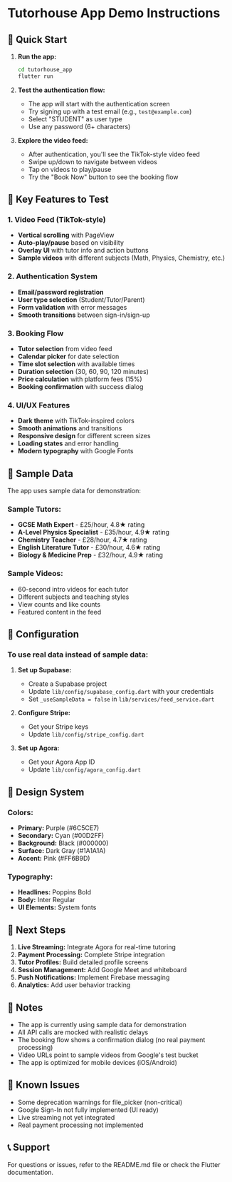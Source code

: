 # Tutorhouse App Demo Instructions

## 🚀 Quick Start

1. **Run the app:**
   ```bash
   cd tutorhouse_app
   flutter run
   ```

2. **Test the authentication flow:**
   - The app will start with the authentication screen
   - Try signing up with a test email (e.g., `test@example.com`)
   - Select "STUDENT" as user type
   - Use any password (6+ characters)

3. **Explore the video feed:**
   - After authentication, you'll see the TikTok-style video feed
   - Swipe up/down to navigate between videos
   - Tap on videos to play/pause
   - Try the "Book Now" button to see the booking flow

## 🎯 Key Features to Test

### 1. Video Feed (TikTok-style)
- **Vertical scrolling** with PageView
- **Auto-play/pause** based on visibility
- **Overlay UI** with tutor info and action buttons
- **Sample videos** with different subjects (Math, Physics, Chemistry, etc.)

### 2. Authentication System
- **Email/password registration**
- **User type selection** (Student/Tutor/Parent)
- **Form validation** with error messages
- **Smooth transitions** between sign-in/sign-up

### 3. Booking Flow
- **Tutor selection** from video feed
- **Calendar picker** for date selection
- **Time slot selection** with available times
- **Duration selection** (30, 60, 90, 120 minutes)
- **Price calculation** with platform fees (15%)
- **Booking confirmation** with success dialog

### 4. UI/UX Features
- **Dark theme** with TikTok-inspired colors
- **Smooth animations** and transitions
- **Responsive design** for different screen sizes
- **Loading states** and error handling
- **Modern typography** with Google Fonts

## 📱 Sample Data

The app uses sample data for demonstration:

### Sample Tutors:
- **GCSE Math Expert** - £25/hour, 4.8★ rating
- **A-Level Physics Specialist** - £35/hour, 4.9★ rating  
- **Chemistry Teacher** - £28/hour, 4.7★ rating
- **English Literature Tutor** - £30/hour, 4.6★ rating
- **Biology & Medicine Prep** - £32/hour, 4.9★ rating

### Sample Videos:
- 60-second intro videos for each tutor
- Different subjects and teaching styles
- View counts and like counts
- Featured content in the feed

## 🔧 Configuration

### To use real data instead of sample data:

1. **Set up Supabase:**
   - Create a Supabase project
   - Update `lib/config/supabase_config.dart` with your credentials
   - Set `_useSampleData = false` in `lib/services/feed_service.dart`

2. **Configure Stripe:**
   - Get your Stripe keys
   - Update `lib/config/stripe_config.dart`

3. **Set up Agora:**
   - Get your Agora App ID
   - Update `lib/config/agora_config.dart`

## 🎨 Design System

### Colors:
- **Primary:** Purple (#6C5CE7)
- **Secondary:** Cyan (#00D2FF)
- **Background:** Black (#000000)
- **Surface:** Dark Gray (#1A1A1A)
- **Accent:** Pink (#FF6B9D)

### Typography:
- **Headlines:** Poppins Bold
- **Body:** Inter Regular
- **UI Elements:** System fonts

## 🚧 Next Steps

1. **Live Streaming:** Integrate Agora for real-time tutoring
2. **Payment Processing:** Complete Stripe integration
3. **Tutor Profiles:** Build detailed profile screens
4. **Session Management:** Add Google Meet and whiteboard
5. **Push Notifications:** Implement Firebase messaging
6. **Analytics:** Add user behavior tracking

## 📝 Notes

- The app is currently using sample data for demonstration
- All API calls are mocked with realistic delays
- The booking flow shows a confirmation dialog (no real payment processing)
- Video URLs point to sample videos from Google's test bucket
- The app is optimized for mobile devices (iOS/Android)

## 🐛 Known Issues

- Some deprecation warnings for file_picker (non-critical)
- Google Sign-In not fully implemented (UI ready)
- Live streaming not yet integrated
- Real payment processing not implemented

## 📞 Support

For questions or issues, refer to the README.md file or check the Flutter documentation.
